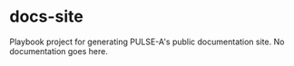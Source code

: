# docs-site
Playbook project for generating PULSE-A's public documentation site. No documentation goes here.
